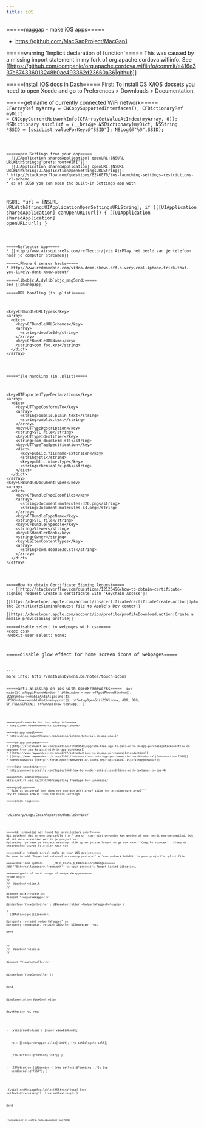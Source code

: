 ```yaml
---
title: iOS
---
```


=====maggap - make iOS apps=====
* https://github.com/MacGapProject/MacGap1

=====warning 'Implicit declaration of function'=====
This was caused by a missing import statement in my fork of org.apache.cordova.wifiinfo. See [[https://github.com/companje/org.apache.cordova.wifiinfo/commit/e416e337e674336013248b0ac493362d23660a36|github]]

=====install iOS docs in Dash=====
First: To install OS X/iOS docsets you need to open Xcode and go to Preferences > Downloads > Documentation.

=====get name of currently connected WiFi network=====
<code objc>
  CFArrayRef myArray = CNCopySupportedInterfaces();
  CFDictionaryRef myDict = CNCopyCurrentNetworkInfo(CFArrayGetValueAtIndex(myArray, 0));
  NSDictionary *ssidList = (__bridge NSDictionary*)myDict;
  NSString *SSID = [ssidList valueForKey:@"SSID"];
  NSLog(@"%@",SSID);
```

=====open Settings from your app=====
  [[UIApplication sharedApplication] openURL:[NSURL URLWithString:@"prefs:root=WIFI"]];
  [[UIApplication sharedApplication] openURL:[NSURL URLWithString:UIApplicationOpenSettingsURLString]];
* http://stackoverflow.com/questions/8246070/ios-launching-settings-restrictions-url-scheme  
* as of iOS8 you can open the built-in Settings app with

```
NSURL *url = [NSURL URLWithString:UIApplicationOpenSettingsURLString];
if ([[UIApplication sharedApplication] canOpenURL:url]) {
   [[UIApplication sharedApplication] openURL:url];
}
```

=====Reflector App=====
* [[http://www.airsquirrels.com/reflector/|via AirPlay het beeld van je telefoon naar je computer streamen]]

=====iPhone 6 sensor hacks=====
* http://www.redmondpie.com/video-demo-shows-off-a-very-cool-iphone-trick-that-you-likely-dont-know-about/

=====libobjc.A.dylib`objc_msgSend:=====
see [[phonegap]]

=====URL handling (in .plist)=====
```
    <key>CFBundleURLTypes</key>
    <array>
      <dict>
        <key>CFBundleURLSchemes</key>
        <array>
          <string>doodle3d</string>
        </array>
        <key>CFBundleURLName</key>
        <string>com.foo.xyz</string>
      </dict>
    </array>
```

=====file handling (in .plist)=====
```    
    <key>UTExportedTypeDeclarations</key>
    <array>
      <dict>
        <key>UTTypeConformsTo</key>
        <array>
          <string>public.plain-text</string>
          <string>public.text</string>
        </array>
        <key>UTTypeDescription</key>
        <string>STL File</string>
        <key>UTTypeIdentifier</key>
        <string>com.doodle3d.stl</string>
        <key>UTTypeTagSpecification</key>
        <dict>
          <key>public.filename-extension</key>
          <string>stl</string>
          <key>public.mime-type</key>
          <string>chemical/x-pdb</string>
        </dict>
      </dict>
    </array>
    <key>CFBundleDocumentTypes</key>
    <array>
      <dict>
        <key>CFBundleTypeIconFiles</key>
        <array>
          <string>Document-molecules-320.png</string>
          <string>Document-molecules-64.png</string>
        </array>
        <key>CFBundleTypeName</key>
        <string>STL file</string>
        <key>CFBundleTypeRole</key>
        <string>Viewer</string>
        <key>LSHandlerRank</key>
        <string>Owner</string>
        <key>LSItemContentTypes</key>
        <array>
          <string>com.doodle3d.stl</string>
        </array>
      </dict>
    </array>
```

=====How to obtain Certificate Signing Request=====
  - [[http://stackoverflow.com/questions/12126496/how-to-obtain-certificate-signing-request|Create a certificate with 'Keychain Access']]
  - [[https://developer.apple.com/account/ios/certificate/certificateCreate.action|Upload the CertificateSigningRequest file to Apple's Dev center]]
  - [[https://developer.apple.com/account/ios/profile/profileDownload.action|Create a mobile provisioning profile]]

=====disable select in webpages with css=====
<code css>
-webkit-user-select: none;
```

=====disable glow effect for home screen icons of webpages=====
<code html>
<link rel="apple-touch-icon-precomposed" href="apple-touch-icon-72x72-precomposed.png" />
```
more info: http://mathiasbynens.be/notes/touch-icons

=====anti-aliasing on ios with openFrameworks=====
<code c>
int main(){
    ofAppiPhoneWindow * iOSWindow = new ofAppiPhoneWindow();
    iOSWindow->enableAntiAliasing(4);
    iOSWindow->enableRetinaSupport();
    ofSetupOpenGL(iOSWindow, 480, 320, OF_FULLSCREEN);
    ofRunApp(new testApp);
}
```

=====openFramworks for ios setup info=====
* http://www.openframeworks.cc/setup/iphone/

=====in-app email=====
* http://blog.mugunthkumar.com/coding/iphone-tutorial-in-app-email/

=====in-app purchase=====
* [[http://stackoverflow.com/questions/11200549/upgrade-free-app-to-paid-with-in-app-purchase|stackoverflow on upgrade-free-app-to-paid-with-in-app-purchase]]
* [[http://www.raywenderlich.com/2797/introduction-to-in-app-purchases|Introduction]]
* [[http://www.raywenderlich.com/21081/introduction-to-in-app-purchases-in-ios-6-tutorial|Introduction IOS6]]
* openFrameworks [[http://forum.openframeworks.cc/index.php?topic=11197.15|ofxInAppProduct]]

=====line smoothing=====
* http://answers.oreilly.com/topic/1669-how-to-render-anti-aliased-lines-with-textures-in-ios-4/

=====cross compiling=====
http://shift.net.nz/2010/09/compiling-freetype-for-iphoneios/

=====problem=====
```file is universal but does not contain a(n) armv7 slice for architecture armv7```
try to remove armv7s from the build settings

=====crash logs=====
```
~/Library/Logs/CrashReporter/MobileDevice/
```

=====ld: symbol(s) not found for architecture armv7=====
dit betekent dat er een sourcefile (.m / .mm of .cpp) niet gevonden kan worden of niet wordt mee-gecompiled. Ook al zit deze misschien wel in je projectree.
Oplossing: ga naar je Project settings klik op de juiste Target en ga dan naar ''Compile sources''. Sleep de ontbrekende source file hier naar toe.

=====enable redpark serial cable in your iOS project=====
Be sure to add 'Supported external accessory protocol' = 'com.redpark.hobdb9' to your project's .plist file

=====Undefined symbols ...  _OBJC_CLASS_$_EAAccessoryManager=====
Add ''ExternalAccessory.framework'' to your project's Target Linked Libraries.

=====snippets of basic usage of redparkWrapper=====
<code objc>
//
//  ViewController.h
//

#import <UIKit/UIKit.h>
#import "redparkWrapper.h"

@interface ViewController : UIViewController <RedparkWrapperDelegate> {

}
- (IBAction)go:(id)sender;

@property (retain) redparkWrapper* rp;
@property (nonatomic, retain) IBOutlet UITextView* res;

@end
```

<code objc>
//
//  ViewController.m
//

#import "ViewController.h"

@interface ViewController ()

@end

@implementation ViewController

@synthesize rp, res;

- (void)viewDidLoad {
    [super viewDidLoad];
    
    rp = [[redparkWrapper alloc] init];
    [rp setDelegate:self];
    
    [res setText:@"nothing yet"];
}

- (IBAction)go:(id)sender {
    [res setText:@"sending..."];
    [rp sendSerial:@"TEST"];
}

-(void) newMessageAvailable:(NSString*)msg{
    [res setText:@"receiving"];
    [res setText:msg];
}

@end
```

(redpark-serial-cable-redparkwrapper.png?550)
